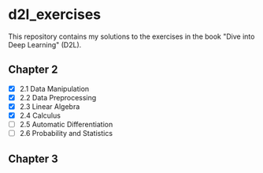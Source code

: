 # d2l_exercises

This repository contains my solutions to the exercises in the book "Dive into Deep Learning" (D2L).

## Chapter 2

- [x] 2.1 Data Manipulation
- [x] 2.2 Data Preprocessing
- [x] 2.3 Linear Algebra
- [x] 2.4 Calculus
- [ ] 2.5 Automatic Differentiation
- [ ] 2.6 Probability and Statistics 

## Chapter 3
